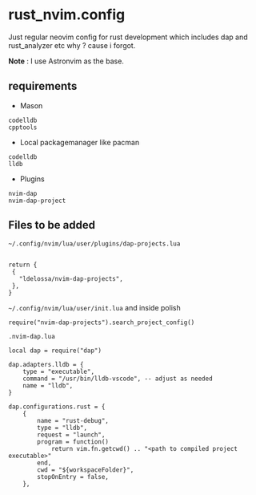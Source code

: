 # rust_nvim.config
Just regular neovim config for rust development which includes dap and rust_analyzer etc why ? cause i forgot.

**Note** : I use Astronvim as the base. 

## requirements
- Mason

```
codelldb
cpptools

```
- Local packagemanager like pacman 

```
codelldb
lldb
```
- Plugins 
```
nvim-dap
nvim-dap-project

```

## Files to be added

`~/.config/nvim/lua/user/plugins/dap-projects.lua`

```

return {
 {
   "ldelossa/nvim-dap-projects",
 },
}
```
`~/.config/nvim/lua/user/init.lua` and inside polish

```
require("nvim-dap-projects").search_project_config()
```


`.nvim-dap.lua`
```
local dap = require("dap")

dap.adapters.lldb = {
    type = "executable",
    command = "/usr/bin/lldb-vscode", -- adjust as needed
    name = "lldb",
}

dap.configurations.rust = {
    {
        name = "rust-debug",
        type = "lldb",
        request = "launch",
        program = function()
            return vim.fn.getcwd() .. "<path to compiled project executable>"
        end,
        cwd = "${workspaceFolder}",
        stopOnEntry = false,
    },
```
